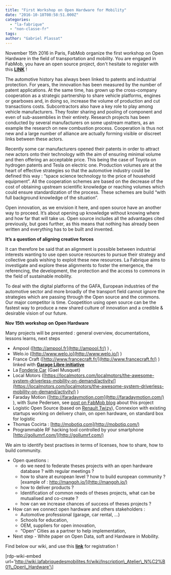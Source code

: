 ```yaml
---
title: "First Workshop on Open Hardware for Mobility"
date: "2016-10-18T08:58:51.000Z"
categories: 
  - "la-fabrique"
  - "non-classe-fr"
tags: 
author: "Gabriel Plassat"
---
```


November 15th 2016 in Paris, FabMob organize the first workshop on Open Hardware in the field of transportation and mobility. You are engaged in FabMob, you have an open source project, don't hesitate to register with this [**LINK**](http://wiki.lafabriquedesmobilites.fr/wiki/Inscription_Atelier_N%C2%B01_Open_Hardware) !

The automotive history has always been linked to patents and industrial protection. For years, the innovation has been measured by the number of patent applications. At the same time, has grown up the cross-company cooperation as a strategic partnership to share vehicle platforms, engines or gearboxes and, in doing so, increase the volume of production and cut transactions costs. Subcontractors also have a key role to play among vehicle manufacturers. They foster sharing and pooling of component and even of sub-assemblies in their entirety. Research projects has been conducted by several manufacturers on some upstream matters, as an example the research on new combustion process. Cooperation is thus not new and a large number of alliance are actually forming visible or discreet links between these actors.

Recently some car manufacturers opened their patents in order to attract new actors onto their technology with the aim of ensuring minimal volume and then offering an acceptable price. This being the case of Toyota on hydrogen patents and Tesla on electric one. Production volumes are at the heart of effective strategies so that the automotive industry could be defined this way : “space science technology to the price of household equipment”. All the cooperation schemes are based on the decrease of the cost of obtaining upstream scientific knowledge or reaching volumes which could ensure standardization of the process. These schemes are build “with full background knowledge of the situation”.

Open innovation, as we envision it here, and open source have an another way to proceed. It’s about opening up knowledge without knowing where and how far that will take us. Open source includes all the advantages cited previously, but goes further, as this means that nothing has already been written and everything has to be built and invented.

**It’s a question of aligning creative forces**

It can therefore be said that an alignment is possible between industrial interests wanting to use open source resources to pursue their strategy and collective goals wishing to exploit these new resources. La Fabrique aims to investigate and explore these alignments to foster the emergence, the referencing, the development, the protection and the access to commons in the field of sustainable mobility.

To deal with the digital platforms of the GAFA, European industries of the automotive sector and more broadly of the transport field cannot ignore the strategies which are passing through the Open source and the commons. Our major competitor is time. Coopetition using open source can be the fastest way to produce a new shared culture of innovation and a credible & desirable vision of our future.

**Nov 15th workshop on Open Hardware**

Many projects will be presented : general overview, documentations, lessons learns, next steps

- Ampool ([http://ampool.fr](http://ampool.fr/) ) ,
- Welo.io ([http://www.welo.io](http://www.welo.io/) )
- France Craft ([http://www.francecraft.fr/](http://www.francecraft.fr/) ) linked with **[Garage Libre initiative](http://wiki.lafabriquedesmobilites.fr/wiki/Garage_Libre "Garage Libre")**
- La [Fonderie Car](https://lafonderie-idf.fr/fonderie-car/) (Gael Musquet)
- Local Motors ([https://localmotors.com/localmotors/the-awesome-system-driverless-mobility-on-demand/activity/](https://localmotors.com/localmotors/the-awesome-system-driverless-mobility-on-demand/activity/) )
- Faraday Motion ([http://faradaymotion.com](http://faradaymotion.com/) ), with Sune Pedersen, see [post on FabMob blog](http://lafabriquedesmobilites.fr/articles/la-fabrique/open-hardware-starting-with-faraday-motion/) about this project
- Logistic Open Source (based on [Renault Twizy](http://www.avem.fr/actualite-un-concept-sur-twizy-pour-la-logistique-des-derniers-kilometres-5462.html)), Connexion with existing startups working on delivery chain, on open hardware, on standard box for logistic
- Thomas Cocirta : [http://mobotiq.com](http://mobotiq.com/)
- Programmable RF hacking tool controlled by your smartphone [http://gollumrf.com/](http://gollumrf.com/)

We aim to identify best practises in terms of licenses, how to share, how to build community.

- Open questions :
    - do we need to federate theses projects with an open hardware database ? with regular meetings ?
    - how to share at european level ? how to build european community ? [example of : http://mangoh.io/](http://mangoh.io/)
    - how to deliver products ?
    - Identification of common needs of theses projects, what can be mutualised and co-create ?
    - how can we increase chances of success of theses projects ?
- How can we connect open hardware and others stakeholders :
    - Automotive professional (garage, car rental, ...)
    - Schools for education,
    - OEM, suppliers for open innovation,
    - “Open” Cities as a partner to help implementation,
- Next step - White paper on Open Data, soft and Hardware in Mobility.

Find below our wiki, and use this [**link**](http://wiki.lafabriquedesmobilites.fr/index.php?title=Inscription_Atelier_N%C2%B01_Open_Hardware&action=formedit) for registration !

\[rdp-wiki-embed url='http://wiki.lafabriquedesmobilites.fr/wiki/Inscription\_Atelier\_N%C2%B01\_Open\_Hardware'\]
